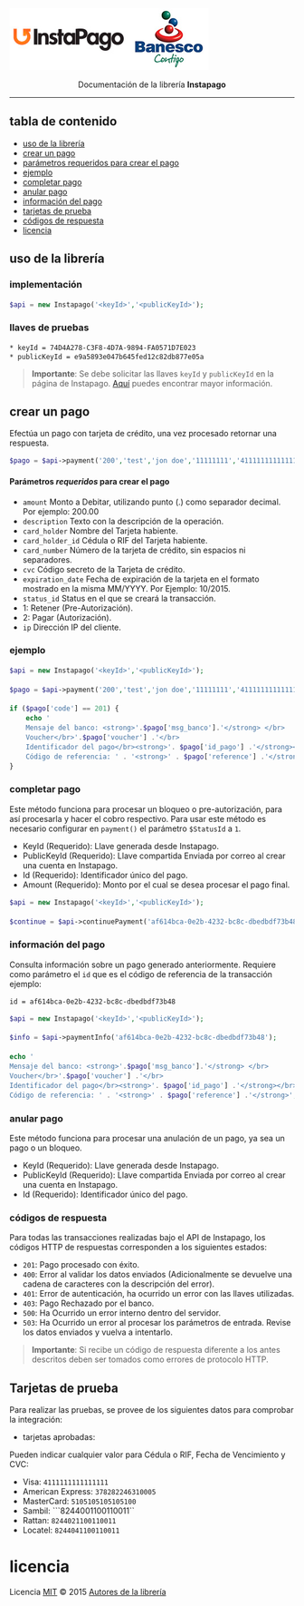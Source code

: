 ![Php Instapago](hYNsH6B.png)
<p align="center">
Documentación de la librería <b>Instapago</b>
</p>

----

## tabla de contenido

* [uso de la librería](#uso-de-la-librería)
* [crear un pago](#crear-un-pago)
* [parámetros requeridos para crear el pago](#parámetros-requeridos-para-crear-el-pago)
* [ejemplo](#ejemplo)
* [completar pago](#completar-pago)
* [anular pago](#anular-pago)
* [información del pago](#información-del-pago)
* [tarjetas de prueba](#tarjetas-de-prueba)
* [códigos de respuesta](#códigos-de-respuesta)
* [licencia](#licencia)


## uso de la librería

### implementación

```php
$api = new Instapago('<keyId>','<publicKeyId>');
```

### llaves de pruebas

```
* keyId = 74D4A278-C3F8-4D7A-9894-FA0571D7E023
* publicKeyId = e9a5893e047b645fed12c82db877e05a
```
> **Importante**: Se debe solicitar las llaves `keyId` y `publicKeyId` en la página de Instapago. [Aquí](http://instapago.com/wp-content/uploads/2015/10/Guia-Integracion-API-Instapago-1.6.pdf) puedes encontrar mayor información.

## crear un pago

Efectúa un pago con tarjeta de crédito, una vez procesado retornar una respuesta.

```php
$pago = $api->payment('200','test','jon doe','11111111','4111111111111111','123','02/2016','2','127.0.0.1');
```
#### Parámetros _requeridos_ para crear el pago

* `amount` Monto a Debitar, utilizando punto (.) como separador decimal. Por ejemplo: 200.00
* `description` Texto con la descripción de la operación.
* `card_holder` Nombre del Tarjeta habiente.
* `card_holder_id` Cédula o RIF del Tarjeta habiente.
* `card_number` Número de la tarjeta de crédito, sin espacios ni
separadores.
* `cvc` Código secreto de la Tarjeta de crédito.
* `expiration_date` Fecha de expiración de la tarjeta en el formato mostrado en la misma MM/YYYY. Por Ejemplo: 10/2015.
* `status_id` Status en el que se creará la transacción.
* 1: Retener (Pre-Autorización).
* 2: Pagar (Autorización).
* `ip` Dirección IP del cliente.

### ejemplo

```php
$api = new Instapago('<keyId>','<publicKeyId>');

$pago = $api->payment('200','test','jon doe','11111111','4111111111111111','123','02/2016','2','127.0.0.1');

if ($pago['code'] == 201) {
    echo '
    Mensaje del banco: <strong>'.$pago['msg_banco'].'</strong> </br>
    Voucher</br>'.$pago['voucher'] .'</br>
    Identificador del pago</br><strong>'. $pago['id_pago'] .'</strong></br>
    Código de referencia: ' . '<strong>' . $pago['reference'] .'</strong>';
}

```

### completar pago

Este método funciona para procesar un bloqueo o pre-autorización, para así procesarla y hacer el cobro respectivo.
Para usar este método es necesario configurar en `payment()` el parámetro `$StatusId` a `1`.

* KeyId (Requerido): Llave generada desde Instapago.
* PublicKeyId (Requerido): Llave compartida Enviada por correo al crear una cuenta en Instapago.
* Id (Requerido): Identificador único del pago.
* Amount (Requerido): Monto por el cual se desea procesar el pago final.

```php
$api = new Instapago('<keyId>','<publicKeyId>');

$continue = $api->continuePayment('af614bca-0e2b-4232-bc8c-dbedbdf73b48','200');
```
### información del pago

Consulta información sobre un pago generado anteriormente. Requiere como parámetro el `id` que es el código de referencia de la transacción ejemplo:

```
id = af614bca-0e2b-4232-bc8c-dbedbdf73b48
```
```php
$api = new Instapago('<keyId>','<publicKeyId>');

$info = $api->paymentInfo('af614bca-0e2b-4232-bc8c-dbedbdf73b48');

echo '
Mensaje del banco: <strong>'.$pago['msg_banco'].'</strong> </br>
Voucher</br>'.$pago['voucher'] .'</br>
Identificador del pago</br><strong>'. $pago['id_pago'] .'</strong></br>
Código de referencia: ' . '<strong>' . $pago['reference'] .'</strong>';
```

### anular pago

Este método funciona para procesar una anulación de un pago, ya sea un pago o un bloqueo.

* KeyId (Requerido): Llave generada desde Instapago.
* PublicKeyId (Requerido): Llave compartida Enviada por correo al crear una cuenta en Instapago.
* Id (Requerido): Identificador único del pago.

### códigos de respuesta

Para todas las transacciones realizadas bajo el API de Instapago, los códigos HTTP de respuestas corresponden a los siguientes estados:

* ```201```: Pago procesado con éxito.
* ```400```: Error al validar los datos enviados (Adicionalmente se devuelve una cadena de caracteres con la descripción del error).
* ```401```: Error de autenticación, ha ocurrido un error con las llaves utilizadas.
* ```403```: Pago Rechazado por el banco.
* ```500```: Ha Ocurrido un error interno dentro del servidor.
* ```503```: Ha Ocurrido un error al procesar los parámetros de entrada. Revise los datos enviados y vuelva a intentarlo.

> **Importante**: Si recibe un código de respuesta diferente a los antes descritos deben ser tomados como errores de protocolo HTTP.

## Tarjetas de prueba

Para realizar las pruebas, se provee de los siguientes datos para comprobar la integración:

* tarjetas aprobadas:

Pueden indicar cualquier valor para Cédula o RIF, Fecha de Vencimiento y CVC:

* Visa: ```4111111111111111```
* American Express: ```378282246310005```
* MasterCard: ```5105105105105100```
* Sambil: ```8244001100110011``
* Rattan: ```8244021100110011```
* Locatel: ```8244041100110011```

# licencia

Licencia [MIT](http://opensource.org/licenses/MIT) :copyright: 2015 [Autores de la librería](AUTORES.md)
